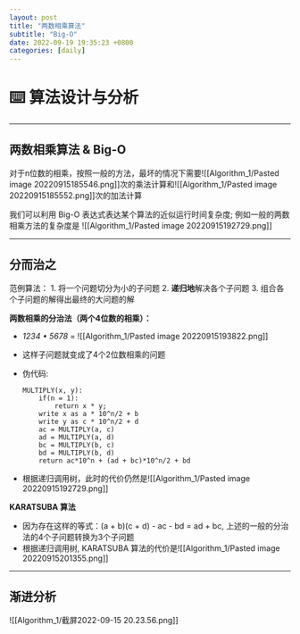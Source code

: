 ```yaml
---
layout: post
title: "两数相乘算法"
subtitle: "Big-O"
date: 2022-09-19 19:35:23 +0800
categories: [daily]
---
```


# ⌨️ 算法设计与分析

***

## 两数相乘算法 & Big-O

对于n位数的相乘，按照一般的方法，最坏的情况下需要![[Algorithm_1/Pasted image 20220915185546.png]]次的乘法计算和![[Algorithm_1/Pasted image 20220915185552.png]]次的加法计算

我们可以利用 Big-O 表达式表达某个算法的近似运行时间复杂度; 例如一般的两数相乘方法的复杂度是 ![[Algorithm_1/Pasted image 20220915192729.png]]

***

## 分而治之

范例算法：
	1. 将一个问题切分为小的子问题
	2. **递归地**解决各个子问题
	3. 组合各个子问题的解得出最终的大问题的解

**两数相乘的分治法（两个4位数的相乘）：**
- *1234 • 5678*
= ![[Algorithm_1/Pasted image 20220915193822.png]]

- 这样子问题就变成了4个2位数相乘的问题

- 伪代码:
	```
	MULTIPLY(x, y):
		if(n = 1):
			return x * y;
		write x as a * 10^n/2 + b
		write y as c * 10^n/2 + d
		ac = MULTIPLY(a, c)
		ad = MULTIPLY(a, d)
		bc = MULTIPLY(b, c)
		bd = MULTIPLY(b, d)
		return ac*10^n + (ad + bc)*10^n/2 + bd
	```

- 根据递归调用树，此时的代价仍然是![[Algorithm_1/Pasted image 20220915192729.png]]

**KARATSUBA 算法**
- 因为存在这样的等式：(a + b)(c + d) - ac - bd = ad + bc, 上述的一般的分治法的4个子问题转换为3个子问题
- 根据递归调用树, KARATSUBA 算法的代价是![[Algorithm_1/Pasted image 20220915201355.png]]

***

## 渐进分析

![[Algorithm_1/截屏2022-09-15 20.23.56.png]]
